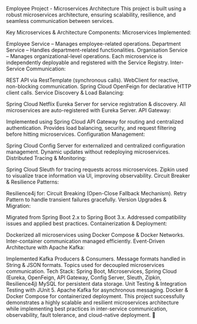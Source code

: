 Employee Project - Microservices Architecture
This project is built using a robust microservices architecture, ensuring scalability, resilience, and seamless communication between services.

Key Microservices & Architecture Components:
Microservices Implemented:

Employee Service – Manages employee-related operations.
Department Service – Handles department-related functionalities.
Organisation Service – Manages organizational-level operations.
Each microservice is independently deployable and registered with the Service Registry.
Inter-Service Communication:

REST API via RestTemplate (synchronous calls).
WebClient for reactive, non-blocking communication.
Spring Cloud OpenFeign for declarative HTTP client calls.
Service Discovery & Load Balancing:

Spring Cloud Netflix Eureka Server for service registration & discovery.
All microservices are auto-registered with Eureka Server.
API Gateway:

Implemented using Spring Cloud API Gateway for routing and centralized authentication.
Provides load balancing, security, and request filtering before hitting microservices.
Configuration Management:

Spring Cloud Config Server for externalized and centralized configuration management.
Dynamic updates without redeploying microservices.
Distributed Tracing & Monitoring:

Spring Cloud Sleuth for tracing requests across microservices.
Zipkin used to visualize trace information via UI, improving observability.
Circuit Breaker & Resilience Patterns:

Resilience4j for:
Circuit Breaking (Open-Close Fallback Mechanism).
Retry Pattern to handle transient failures gracefully.
Version Upgrades & Migration:

Migrated from Spring Boot 2.x to Spring Boot 3.x.
Addressed compatibility issues and applied best practices.
Containerization & Deployment:

Dockerized all microservices using Docker Compose & Docker Networks.
Inter-container communication managed efficiently.
Event-Driven Architecture with Apache Kafka:

Implemented Kafka Producers & Consumers.
Message formats handled in String & JSON formats.
Topics used for decoupled microservices communication.
Tech Stack:
Spring Boot, Microservices, Spring Cloud (Eureka, OpenFeign, API Gateway, Config Server, Sleuth, Zipkin, Resilience4j)
MySQL for persistent data storage.
Unit Testing & Integration Testing with JUnit 5.
Apache Kafka for asynchronous messaging.
Docker & Docker Compose for containerized deployment.
This project successfully demonstrates a highly scalable and resilient microservices architecture while implementing best practices in inter-service communication, observability, fault tolerance, and cloud-native deployment. 🚀

